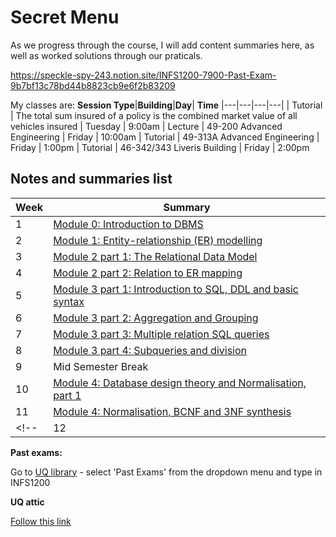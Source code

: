 # Secret Menu
 
As we progress through the course, I will add content summaries here, as well as worked solutions through our praticals.

<!-- ![alt text](assets\IMG44.PNG) -->

<!-- <img src="assets\IMG44.PNG" alt="image" width="300" height="auto"> -->

https://speckle-spy-243.notion.site/INFS1200-7900-Past-Exam-9b7bf13c78bd44b8823cb9e6f2b83209

My classes are:
**Session Type**|**Building**|**Day**| **Time**
|---|---|---|---|
| Tutorial | The total sum insured of a policy is the combined market value of all vehicles insured   | Tuesday | 9:00am
| Lecture | 49-200 Advanced Engineering | Friday | 10:00am
| Tutorial | 49-313A Advanced Engineering | Friday | 1:00pm
| Tutorial | 46-342/343 Liveris Building | Friday | 2:00pm

<!-- ## Upcoming Events
| Society | Event Name | Link | Date
| --- | --- | --- | --- |
| UQ Ladies in Technology | Tech Breakfast | [Link](https://www.facebook.com/events/890181329804036) | 15 August
| UQ Ladies In Technology | SKIRTS x CHESS x UQLIT Trivia Night | [Link](https://www.facebook.com/events/521834016839810) | 5 August
| UQ Computing Society | UQCS Hackathon 2024 | [Link](https://www.facebook.com/events/497939952616194) | 16 August | -->


## Notes and summaries list

|**Week**| **Summary** 
|---|---|
|1|[Module 0: Introduction to DBMS](module0.html)
|2|[Module 1: Entity-relationship (ER) modelling](MODULE1.html)|
|3|[Module 2 part 1: The Relational Data Model](module2p1.html)
| 4 | [Module 2 part 2: Relation to ER mapping](module2p2.html)
| 5| [Module 3 part 1: Introduction to SQL, DDL and basic syntax](module3p1.html)
| 6 | [Module 3 part 2: Aggregation and Grouping](module3p2.html)
| 7 | [Module 3 part 3: Multiple relation SQL queries](module3p3.html)
| 8 | [Module 3 part 4: Subqueries and division](module3p4.html)
|9| Mid Semester Break|
| 10 | [Module 4: Database design theory and Normalisation, part 1](module4p1.html)
| 11 | [Module 4: Normalisation, BCNF and 3NF synthesis](module4p2.html)
<!-- | 12 | [Module 5: Database security](module5.html) -->


**Past exams:**

Go to [UQ library](https://www.library.uq.edu.au/) - select 'Past Exams' from the dropdown menu and type in INFS1200

**UQ attic**

[Follow this link](https://uqattic.net/)